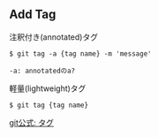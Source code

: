 ## Add Tag

注釈付き(annotated)タグ
```
$ git tag -a {tag name} -m 'message'

-a: annotatedのa?
```

軽量(lightweight)タグ
```
$ git tag {tag name}
```
[git公式: タグ](https://git-scm.com/book/ja/v2/Git-%E3%81%AE%E5%9F%BA%E6%9C%AC-%E3%82%BF%E3%82%B0)